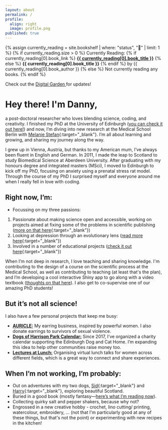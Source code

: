 ```yaml
---
layout: about
permalink: /
profile:
  align: right
  image: profile.png
published: true
---
```


<p>
  {% assign currently_reading = site.bookshelf | where: "status", "📖" | limit: 1 %}
  {% if currently_reading.size > 0 %}
    Currently Reading: 
    {% if currently_reading[0].book_link %}
      <a href="{{ currently_reading[0].book_link }}" target="_blank"><strong>{{ currently_reading[0].book_title }}</strong></a>
    {% else %}
      <strong>{{ currently_reading[0].book_title }}</strong>
    {% endif %}
    by {{ currently_reading[0].book_author }}
  {% else %}
    Not currently reading any books.
  {% endif %}
</p>

<p>
  Check out the <a href="https://dschnitzlervercel.vercel.app/" target="_blank"> Digital Garden </a> for updates!
</p>

# Hey there! I'm Danny,

a post-doctoral researcher who loves blending science, coding, and creativity. I finished my PhD at the University of Edinburgh ([you can check it out here!](/_research_projects/10_phd)) and now, I’m diving into new research at the Medical School Berlin with [Melanie Stefan](https://melaniestefan.net/){:target="\_blank"}. I’m all about learning and growing, and sharing my journey along the way.

I grew up in Vienna, Austria, but thanks to my American mum, I’ve always been fluent in English and German. In 2011, I made the leap to Scotland to study Biomedical Science at Aberdeen University. After graduating with my honours degree and integrated masters (MSci), I moved to Edinburgh to kick off my PhD, focusing on anxiety using a prenatal stress rat model. Through the course of my PhD I surprised myself and everyone around me when I really fell in love with coding.

## Right now, I’m:

- Focussing on my three passions:

1. Passionate about making science open and accessible, working on projects aimed at fixing some of the problems in scientific publishing ([more on that here](https://dschnitzlervercel.vercel.app/digital-gardening/meta-science/){:target="\_blank"})
2. Looking at depression through an evolutionary lens ([read more here](https://dschnitzlervercel.vercel.app/digital-gardening/depression-research-questions/){:target="\_blank"})
3. Involved in a number of educational projects ([check it out here](https://dschnitzlervercel.vercel.app/digital-gardening/education/){:target="\_blank"})

When I’m not deep in research, I love teaching and sharing knowledge. I'm contributing to the design of a course on the scientific process at the Medical School, as well as contributing to teaching (at least that's the plan), and I’m developing a cool interactive Shiny app to go along with a video textbook ([thoughts on that here](/_research_projects/01_stats_app)). I also get to co-supervise one of our amazing PhD students!

## But it’s not all science!

I also have a few personal projects that keep me busy:

- [**AURICLE:**](/_other_projects/auricle) My earring business, inspired by powerful women. I also donate earrings to survivors of sexual violence.
- [**Dogs of Harrison Park Calendar:**](/_other_projects/dog_calendar) Since 2017, I’ve organized a charity calendar supporting the Edinburgh Dog and Cat Home. I’m expanding this idea to help other communities raise money too.
- [**Lectures at Lunch:**](/_other_projects/lectures_at_lunch) Organising virtual lunch talks for women across different fields, which is a great way to connect and share experiences.

## When I’m not working, I’m probably:

- Out on adventures with my two dogs, [Sid](https://www.instagram.com/sid_wags/){:target="\_blank"} and [Harry](https://www.instagram.com/harry.the.lamb/){:target="\_blank"}, exploring beautiful Scotland.
- Buried in a good book (mostly fantasy—[here’s what I’m reading now](reading_blog)).
- Collecting quirky salt and pepper shakers, because why not?
- Engrossed in a new creative hobby - crochet, lino cutting/ printing, watercolour, embroidery, ... (not that I'm particularly good at any of these things, but that's not the point) or experimenting with new recipes in the kitchen!
